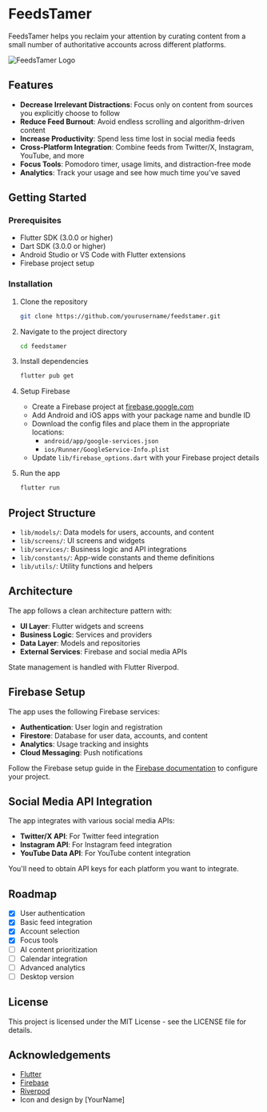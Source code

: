# FeedsTamer

FeedsTamer helps you reclaim your attention by curating content from a small number of authoritative accounts across different platforms.

![FeedsTamer Logo](assets/images/logo.png)

## Features

- **Decrease Irrelevant Distractions**: Focus only on content from sources you explicitly choose to follow
- **Reduce Feed Burnout**: Avoid endless scrolling and algorithm-driven content
- **Increase Productivity**: Spend less time lost in social media feeds
- **Cross-Platform Integration**: Combine feeds from Twitter/X, Instagram, YouTube, and more
- **Focus Tools**: Pomodoro timer, usage limits, and distraction-free mode
- **Analytics**: Track your usage and see how much time you've saved

## Getting Started

### Prerequisites

- Flutter SDK (3.0.0 or higher)
- Dart SDK (3.0.0 or higher)
- Android Studio or VS Code with Flutter extensions
- Firebase project setup

### Installation

1. Clone the repository
   ```bash
   git clone https://github.com/yourusername/feedstamer.git
   ```

2. Navigate to the project directory
   ```bash
   cd feedstamer
   ```

3. Install dependencies
   ```bash
   flutter pub get
   ```

4. Setup Firebase
   - Create a Firebase project at [firebase.google.com](https://firebase.google.com)
   - Add Android and iOS apps with your package name and bundle ID
   - Download the config files and place them in the appropriate locations:
     - `android/app/google-services.json`
     - `ios/Runner/GoogleService-Info.plist`
   - Update `lib/firebase_options.dart` with your Firebase project details

5. Run the app
   ```bash
   flutter run
   ```

## Project Structure

- `lib/models/`: Data models for users, accounts, and content
- `lib/screens/`: UI screens and widgets
- `lib/services/`: Business logic and API integrations
- `lib/constants/`: App-wide constants and theme definitions
- `lib/utils/`: Utility functions and helpers

## Architecture

The app follows a clean architecture pattern with:

- **UI Layer**: Flutter widgets and screens
- **Business Logic**: Services and providers
- **Data Layer**: Models and repositories
- **External Services**: Firebase and social media APIs

State management is handled with Flutter Riverpod.

## Firebase Setup

The app uses the following Firebase services:

- **Authentication**: User login and registration
- **Firestore**: Database for user data, accounts, and content
- **Analytics**: Usage tracking and insights
- **Cloud Messaging**: Push notifications

Follow the Firebase setup guide in the [Firebase documentation](https://firebase.google.com/docs/flutter/setup) to configure your project.

## Social Media API Integration

The app integrates with various social media APIs:

- **Twitter/X API**: For Twitter feed integration
- **Instagram API**: For Instagram feed integration
- **YouTube Data API**: For YouTube content integration

You'll need to obtain API keys for each platform you want to integrate.

## Roadmap

- [x] User authentication
- [x] Basic feed integration
- [x] Account selection
- [x] Focus tools
- [ ] AI content prioritization
- [ ] Calendar integration
- [ ] Advanced analytics
- [ ] Desktop version

## License

This project is licensed under the MIT License - see the LICENSE file for details.

## Acknowledgements

- [Flutter](https://flutter.dev/)
- [Firebase](https://firebase.google.com/)
- [Riverpod](https://riverpod.dev/)
- Icon and design by [YourName]